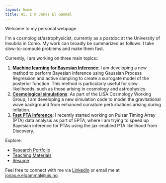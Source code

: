 ```yaml
---
layout: home
title: Hi, I'm Jonas El Gammal
---
```


Welcome to my personal webpage.

I'm a cosmologist/astrophysicist, currently as a postdoc at the University of Insubria in Como. My work can broadly be summarized as follows: I take slow-to-compute problems and make them fast.

Currently, I am working on three main topics::

1. **[Machine learning for Bayesian Inference](research.md#machine-learning-for-bayesian-inference)**: I am developing a new method to perform Bayesian inference using Gaussian Process Regression and active sampling to create a surrogate model of the posterior function. This method is particularly useful for slow likelihoods, such as those arising in cosmology and astrophysics.
2. **[Cosmological simulations](research.md#cosmological-simulations)**: As part of the LISA Cosmology Working Group, I am developing a new simulation code to model the gravitational wave background from enhanced curvature perturbations arising during inflation. 
3. **[Fast PTA inference](research.md#fast-pta-inference)**: I recently started working on Pulsar Timing Array (PTA) data analysis as part of EPTA, where I am trying to speed up Bayesian inference for PTAs using the jax-enabled PTA likelihood from Discovery.

Explore:
- [Research Portfolio](research.md)
- [Teaching Materials](teaching.md)
- [Resume](resume.md)

Feel free to connect with me via [LinkedIn](https://www.linkedin.com/in/jelgammal/) or email me at jonas.e.elgammal@uis.no.
